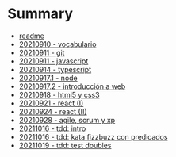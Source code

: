 # Summary

- [readme](./README.md)
- [20210910 - vocabulario](./20210910_-_vocabulario.md)
- [20210911 - git](./20210911_-_git.md)
- [20210911 - javascript](./20210911_-_javascript.md)
- [20210914 - typescript](./20210914_-_typescript.md)
- [20210917.1 - node](./20210917.1_-_node.md)
- [20210917.2 - introducción a web](./20210917.2_-_introducción_a_web.md)
- [20210918 - html5 y css3](./20210918_-_html5_y_css3.md)
- [20210921 - react (I)](./20210921_-_react_(I).md)
- [20210924 - react (II)](./20210924_-_react_(II).md)
- [20210928 - agile, scrum y xp](./20210928_-_agile,_scrum_y_xp.md)
- [20211016 - tdd: intro](./20211016_-_tdd_intro.md)
- [20211016 - tdd: kata fizzbuzz con predicados](./20211016_-_tdd_kata_fizzbuzz_con_predicados.md)
- [20211019 - tdd: test doubles](./20211019_-_tdd_test_doubles.md)
